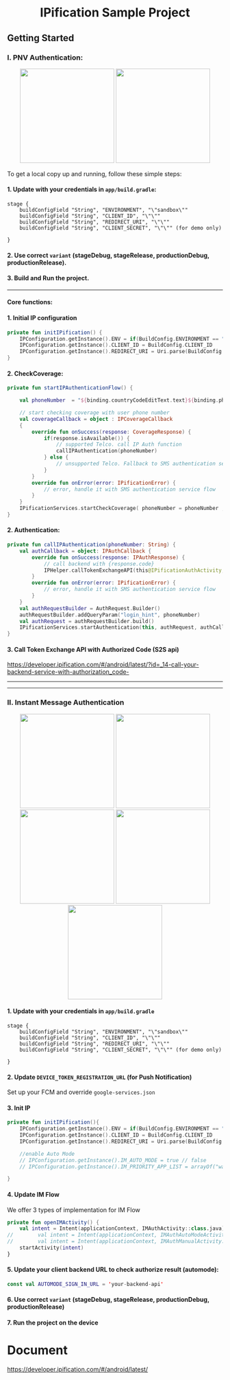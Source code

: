 
<h1 align="center">IPification Sample Project</h1>

<!-- GETTING STARTED -->
## Getting Started

### I. PNV Authentication:
<p align="center">
    <img src='https://github.com/bvantagelimited/mobile-sdk-showcase-apps/assets/4114159/f563302c-d54c-402a-90b9-27053f13a7bd' width='220'>
    <img src='https://github.com/bvantagelimited/mobile-sdk-showcase-apps/assets/4114159/8d9ddc09-a96e-4185-a093-23d721f7e967' width='220'>
</p>


To get a local copy up and running, follow these simple steps:

#### 1. Update with your credentials in `app/build.gradle`:
```
stage {
    buildConfigField "String", "ENVIRONMENT", "\"sandbox\""
    buildConfigField "String", "CLIENT_ID", "\"\""
    buildConfigField "String", "REDIRECT_URI", "\"\""
    buildConfigField "String", "CLIENT_SECRET", "\"\"" (for demo only)

}

``` 
#### 2. Use correct `variant` (stageDebug, stageRelease, productionDebug, productionRelease).

#### 3. Build and Run the project.
---------

#### Core functions:
#### 1. Initial IP configuration
```IPificationAuthActivity.kt
private fun initIPification() {
    IPConfiguration.getInstance().ENV = if(BuildConfig.ENVIRONMENT == "sandbox") IPEnvironment.SANDBOX else IPEnvironment.PRODUCTION
    IPConfiguration.getInstance().CLIENT_ID = BuildConfig.CLIENT_ID
    IPConfiguration.getInstance().REDIRECT_URI = Uri.parse(BuildConfig.REDIRECT_URI)
}
```
#### 2. CheckCoverage:
```IPificationAuthActivity.kt
private fun startIPAuthenticationFlow() {

    val phoneNumber  = "${binding.countryCodeEditText.text}${binding.phoneCodeEditText.text}"

    // start checking coverage with user phone number
    val coverageCallback = object : IPCoverageCallback
    {
        override fun onSuccess(response: CoverageResponse) {
            if(response.isAvailable()) {
                // supported Telco. call IP Auth function
                callIPAuthentication(phoneNumber)
            } else {
                // unsupported Telco. Fallback to SMS authentication service flow
            }
        }
        override fun onError(error: IPificationError) {
            // error, handle it with SMS authentication service flow
        }
    }
    IPificationServices.startCheckCoverage( phoneNumber = phoneNumber , context = this,  callback = coverageCallback)
}
```
#### 2. Authentication:

```IPificationAuthActivity.kt
private fun callIPAuthentication(phoneNumber: String) {
    val authCallback = object: IPAuthCallback {
        override fun onSuccess(response: IPAuthResponse) {
            // call backend with {response.code}
            IPHelper.callTokenExchangeAPI(this@IPificationAuthActivity, response.code)
        }
        override fun onError(error: IPificationError) {
            // error, handle it with SMS authentication service flow
        }
    }
    val authRequestBuilder = AuthRequest.Builder()
    authRequestBuilder.addQueryParam("login_hint", phoneNumber)
    val authRequest = authRequestBuilder.build()
    IPificationServices.startAuthentication(this, authRequest, authCallback)
}
```
#### 3. Call Token Exchange API with Authorized Code (S2S api)
https://developer.ipification.com/#/android/latest/?id=_14-call-your-backend-service-with-authorization_code-

------------------------------------------------------------------------
------------------------------------------------------------------------

### II. Instant Message Authentication
<p align="center">
<img src='https://user-images.githubusercontent.com/4114159/176865227-d9b565c4-ec0e-44f3-80a4-c39d960ae066.png' width='220'>
<img src='https://user-images.githubusercontent.com/4114159/176865253-856df6fd-a951-4ba0-bf76-22d47d276743.png' width='220'>
    <br/>
<img src='https://user-images.githubusercontent.com/4114159/176865288-c842e3ce-7d9f-45bc-93c8-15f370d48961.png' width='220'>
<img src='https://user-images.githubusercontent.com/4114159/176865314-04082643-c9fc-475d-99b4-c873e1d90152.png' width='220'>
<img src='https://user-images.githubusercontent.com/4114159/176865326-b7eb2c08-0c3f-466c-aa88-712e42eb782f.png' width='220'>
</p>


#### 1. Update with your credentials in `app/build.gradle`
```
stage {
    buildConfigField "String", "ENVIRONMENT", "\"sandbox\""
    buildConfigField "String", "CLIENT_ID", "\"\""
    buildConfigField "String", "REDIRECT_URI", "\"\""
    buildConfigField "String", "CLIENT_SECRET", "\"\"" (for demo only)

}
```

#### 2. Update `DEVICE_TOKEN_REGISTRATION_URL` (for Push Notification)
Set up your FCM and override `google-services.json`
#### 3. Init IP
```IMAuthAutoModeActivity.kt
private fun initIPification(){
    IPConfiguration.getInstance().ENV = if(BuildConfig.ENVIRONMENT == "sandbox" ) IPEnvironment.SANDBOX else IPEnvironment.PRODUCTION
    IPConfiguration.getInstance().CLIENT_ID = BuildConfig.CLIENT_ID
    IPConfiguration.getInstance().REDIRECT_URI = Uri.parse(BuildConfig.REDIRECT_URI) // this uri should be do S2S to exchange token

    //enable Auto Mode
    // IPConfiguration.getInstance().IM_AUTO_MODE = true // false
    // IPConfiguration.getInstance().IM_PRIORITY_APP_LIST = arrayOf("wa")

}
```
#### 4. Update IM Flow
We offer 3 types of implementation for IM Flow
```MainActivity.kt
private fun openIMActivity() {
    val intent = Intent(applicationContext, IMAuthActivity::class.java) 
//        val intent = Intent(applicationContext, IMAuthAutoModeActivity::class.java) // https://developer.ipification.com/#/android-automode/latest/
//        val intent = Intent(applicationContext, IMAuthManualActivity::class.java) // https://developer.ipification.com/#/android/latest/?id=_3-instant-message-im-authentication-flow-manual-implementation
    startActivity(intent)
}
```

#### 5. Update your client backend URL to check authorize result (automode):
```Constant.kt
const val AUTOMODE_SIGN_IN_URL = 'your-backend-api'
```

#### 6. Use correct `variant` (stageDebug, stageRelease, productionDebug, productionRelease)

#### 7. Run the project on the device

# Document

https://developer.ipification.com/#/android/latest/
